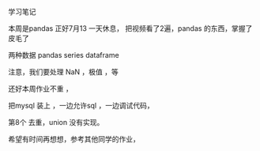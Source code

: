 学习笔记

本周是pandas 正好7月13 一天休息，
把视频看了2遍，pandas 的东西，掌握了皮毛了

两种数据 pandas series  dataframe

注意，我们要处理 NaN ，极值 ，等

还好本周作业不重 ，

把mysql 装上 ，一边允许sql ，一边调试代码，

第8个 去重，union 没有实现。

希望有时间再想想，参考其他同学的作业，